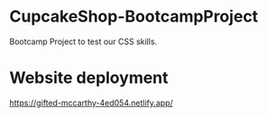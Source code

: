 # CupcakeShop-BootcampProject

Bootcamp Project to test our CSS skills.

# Website deployment

https://gifted-mccarthy-4ed054.netlify.app/
